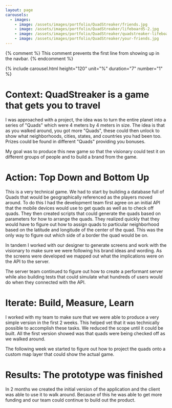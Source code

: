 ```yaml
---
layout: page
carousels:
  - images:
    - image: /assets/images/portfolio/QuadStreaker/friends.jpg
    - image: /assets/images/portfolio/QuadStreaker/lifeboard5-2.jpg
    - image: /assets/images/portfolio/QuadStreaker/quadstreaker-lifeboard-7c.jpg
    - image: /assets/images/portfolio/QuadStreaker/your-friends.jpg
---
```

{% comment %}
This comment prevents the first line from showing up in the navbar.
{% endcomment %}


{% include carousel.html height="120" unit="%" duration="7" number="1" %}

# Context: QuadStreaker is a game that gets you to travel
I was approached with a project, the idea was to turn the entire planet into a series of "Quads" which were 4 meters by 4 meters in size. The idea is that as you walked around, you got more "Quads", these could then unlock to show what neighborhoods, cities, states, and countries you had been too. Prizes could be found in different "Quads" providing you bonuses.

My goal was to produce this new game so that the visionary could test it on different groups of people and to build a brand from the game.

# Action: Top Down and Bottom Up
This is a very technical game. We had to start by building a database full of Quads that would be geographically referenced as the players moved around. To do this I had the development team first agree on an initial API that the mobile devices would use to get quads as well as to check off quads. They then created scripts that could generate the quads based on parameters for how to arrange the quads. They realized quickly that they would have to figure out how to assign quads to particular neighborhood based on the latitude and longitude of the center of the quad. This was the only way to figure out which side of a border the quad would be on.

In tandem I worked with our designer to generate screens and work with the visionary to make sure we were following his brand ideas and wording. As the screens were developed we mapped out what the implications were on the API to the server.

The server team continued to figure out how to create a performant server while also building tests that could simulate what hundreds of users would do when they connected with the API.


# Iterate: Build, Measure, Learn
I worked with my team to make sure that we were able to produce a very simple version in the first 2 weeks. This helped vet that it was technically possible to accomplish these tasks. We reduced the scope until it could be built. All the first version showed was that quads were being checked off as we walked around.

The following week we started to figure out how to project the quads onto a custom map layer that could show the actual game.


# Results: The prototype was finished
In 2 months we created the initial version of the application and the client was able to use it to walk around. Because of this he was able to get more funding and our team could continue to build out the product.
